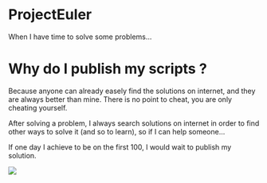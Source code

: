 # ProjectEuler
When I have time to solve some problems...

# Why do I publish my scripts ?
Because anyone can already easely find the solutions on internet, and they are always better than mine.
There is no point to cheat, you are only cheating yourself.

After solving a problem, I always search solutions on internet in order to find other ways to solve it (and so to learn), so if I can help someone...

If one day I achieve to be on the first 100, I would wait to publish my solution.

![](https://projecteuler.net/profile/BlackFart.png)
